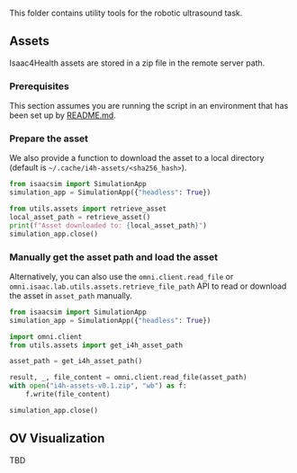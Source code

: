 This folder contains utility tools for the robotic ultrasound task.

## Assets

Isaac4Health assets are stored in a zip file in the remote server path.

### Prerequisites

This section assumes you are running the script in an environment that has been set up by [README.md](../simulation/README.md).


### Prepare the asset

We also provide a function to download the asset to a local directory (default is `~/.cache/i4h-assets/<sha256_hash>`).

```python
from isaacsim import SimulationApp
simulation_app = SimulationApp({"headless": True})

from utils.assets import retrieve_asset
local_asset_path = retrieve_asset()
print(f"Asset downloaded to: {local_asset_path}")
simulation_app.close()
```


### Manually get the asset path and load the asset

Alternatively, you can also use the `omni.client.read_file` or `omni.isaac.lab.utils.assets.retrieve_file_path` API to read or download the asset in `asset_path` manually.

```python
from isaacsim import SimulationApp
simulation_app = SimulationApp({"headless": True})

import omni.client
from utils.assets import get_i4h_asset_path

asset_path = get_i4h_asset_path()

result, _, file_content = omni.client.read_file(asset_path)
with open("i4h-assets-v0.1.zip", "wb") as f:
    f.write(file_content)

simulation_app.close()
```


## OV Visualization

TBD
